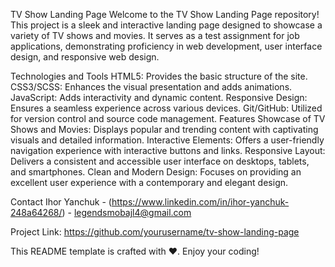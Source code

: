 TV Show Landing Page
Welcome to the TV Show Landing Page repository! This project is a sleek and interactive landing page designed to showcase a variety of TV shows and movies. It serves as a test assignment for job applications, demonstrating proficiency in web development, user interface design, and responsive web design.

Technologies and Tools
HTML5: Provides the basic structure of the site.
CSS3/SCSS: Enhances the visual presentation and adds animations.
JavaScript: Adds interactivity and dynamic content.
Responsive Design: Ensures a seamless experience across various devices.
Git/GitHub: Utilized for version control and source code management.
Features
Showcase of TV Shows and Movies: Displays popular and trending content with captivating visuals and detailed information.
Interactive Elements: Offers a user-friendly navigation experience with interactive buttons and links.
Responsive Layout: Delivers a consistent and accessible user interface on desktops, tablets, and smartphones.
Clean and Modern Design: Focuses on providing an excellent user experience with a contemporary and elegant design.

Contact
Ihor Yanchuk - (https://www.linkedin.com/in/ihor-yanchuk-248a64268/) - legendsmobajl4@gmail.com

Project Link: https://github.com/yourusername/tv-show-landing-page

This README template is crafted with ❤️. Enjoy your coding!

